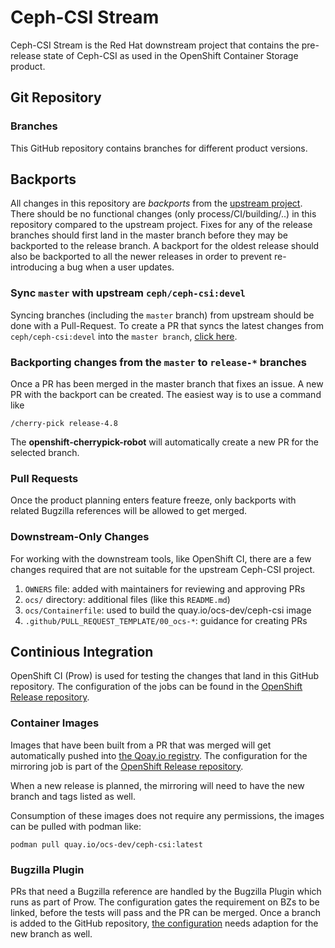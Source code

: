 # Ceph-CSI Stream

Ceph-CSI Stream is the Red Hat downstream project that contains the pre-release
state of Ceph-CSI as used in the OpenShift Container Storage product.

## Git Repository

### Branches

This GitHub repository contains branches for different product versions.

## Backports

All changes in this repository are *backports* from the [upstream
project][upstream-ceph-csi]. There should be no functional changes (only
process/CI/building/..) in this repository compared to the upstream project.
Fixes for any of the release branches should first land in the master branch
before they may be backported to the release branch. A backport for the oldest
release should also be backported to all the newer releases in order to prevent
re-introducing a bug when a user updates.

### Sync `master` with upstream `ceph/ceph-csi:devel`

Syncing branches (including the `master` branch) from upstream should be done
with a Pull-Request. To create a PR that syncs the latest changes from
`ceph/ceph-csi:devel` into the `master branch`, [click here][sync-pr].

### Backporting changes from the `master` to `release-*` branches

Once a PR has been merged in the master branch that fixes an issue. A new PR
with the backport can be created. The easiest way is to use a command like

```
/cherry-pick release-4.8
```

The **openshift-cherrypick-robot** will automatically create a new PR for the
selected branch.

### Pull Requests

Once the product planning enters feature freeze, only backports with related
Bugzilla references will be allowed to get merged.

### Downstream-Only Changes

For working with the downstream tools, like OpenShift CI, there are a few
changes required that are not suitable for the upstream Ceph-CSI project.

1. `OWNERS` file: added with maintainers for reviewing and approving PRs
1. `ocs/` directory: additional files (like this `README.md`)
1. `ocs/Containerfile`: used to build the quay.io/ocs-dev/ceph-csi image
1. `.github/PULL_REQUEST_TEMPLATE/00_ocs-*`: guidance for creating PRs

## Continious Integration

OpenShift CI (Prow) is used for testing the changes that land in this GitHub
repository. The configuration of the jobs can be found in the [OpenShift
Release repository][ocp-release].

### Container Images

Images that have been built from a PR that was merged will get automatically
pushed into [the Qoay.io registry][quay-ceph-csi]. The configuration for the
mirroring job is part of the [OpenShift Release
repository][ocp-release-mirror].

When a new release is planned, the mirroring will need to have the new branch
and tags listed as well.

Consumption of these images does not require any permissions, the images can be
pulled with podman like:

```
podman pull quay.io/ocs-dev/ceph-csi:latest
```

### Bugzilla Plugin

PRs that need a Bugzilla reference are handled by the Bugzilla Plugin which
runs as part of Prow. The configuration gates the requirement on BZs to be
linked, before the tests will pass and the PR can be merged. Once a branch is
added to the GitHub repository, [the configuration][bz-config] needs adaption
for the new branch as well.

[upstream-ceph-csi]: https://github.com/ceph/ceph-csi
[sync-pr]: https://github.com/openshift/ceph-csi/compare/master...ceph:devel
[ocp-release]: https://github.com/openshift/release/tree/master/ci-operator/config/openshift/ceph-csi
[ocp-release-mirror]: https://github.com/openshift/release/tree/master/core-services/image-mirroring/ceph-csi
[quay-ceph-csi]: https://quay.io/repository/ocs-dev/ceph-csi?tab=tags
[bz-config]: https://github.com/openshift/release/blob/master/core-services/prow/02_config/_plugins.yaml
